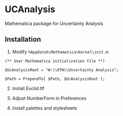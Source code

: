 # UCAnalysis

Mathematica package for Uncertainty Analysis

## Installation

1. Modify `%AppData%\Mathematica\Kernel\init.m`:
```
(** User Mathematica initialization file **)

$UcAnalysisRoot = "W:\\KTH\\Uncertainty Analysis";

$Path = PrependTo[ $Path, $UcAnalysisRoot ];
```

2. Install Euclid.ttf


3. Adjust NumberForm in Preferences


4. Install palettes and stylesheets
